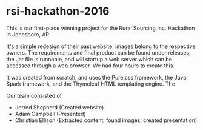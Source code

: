 # rsi-hackathon-2016
This is our first-place winning project for the Rural Sourcing Inc. Hackathon in Jonesboro, AR.

It's a simple redesign of their past website, images belong to the respective owners. The requirements and final product can be found under releases, the .jar file is runnable, and will startup a web server which can be accessed through a web browser. We had four hours to create this.

It was created from scratch, and uses the Pure.css framework, the Java Spark framework, and the Thymeleaf HTML templating engine. The

Our team consisted of
 * Jerred Shepherd (Created website)
 * Adam Campbell (Presented)
 * Christian Ellison (Extracted content, found images, created presentation)
